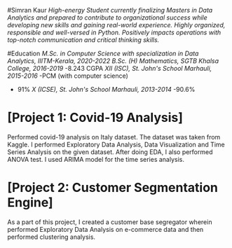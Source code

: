 #Simran Kaur
*High-energy Student currently finalizing Masters in Data Analytics and prepared to contribute to organizational success while developing new skills and gaining real-world experience. Highly organized, responsible and well-versed in Python. Positively impacts operations with top-notch communication and critical thinking skills.*

#Education
*M.Sc. in Computer Science with specialization in Data Analytics, *IIITM-Kerala*, 2020-2022*
*B.Sc. (H) Mathematics, *SGTB Khalsa College*, 2016-2019*
-8.243 CGPA
*XII (ISC), *St. John's School Marhauli*, 2015-2016*
-PCM (with computer science)
- 91%
*X (ICSE), *St. John's School Marhauli*, 2013-2014*
-90.6%

# [Project 1: Covid-19 Analysis]

Performed covid-19 analysis on Italy dataset. The dataset was taken from Kaggle. I performed Exploratory Data Analysis, Data Visualization and Time Series Analysis on the given dataset. After doing EDA, I also performed ANOVA test. I used ARIMA model for the time series analysis.

# [Project 2: Customer Segmentation Engine]

As a part of this project, I created a customer base segregator wherein performed Exploratory Data Analysis on e-commerce data and then performed clustering analysis.

